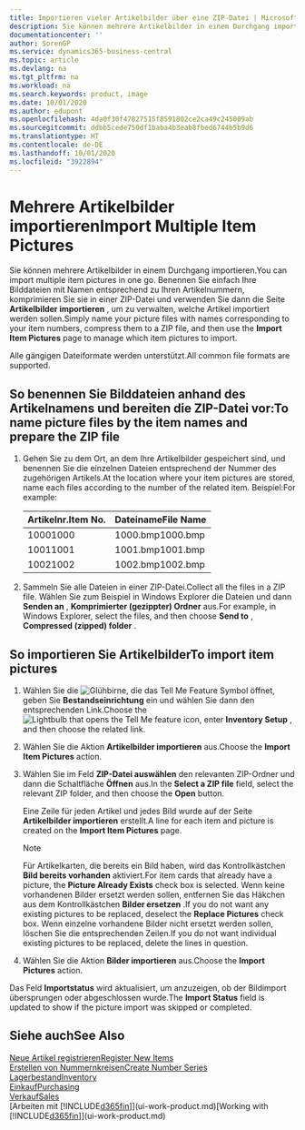 ```yaml
---
title: Importieren vieler Artikelbilder über eine ZIP-Datei | Microsoft Docs
description: Sie können mehrere Artikelbilder in einem Durchgang importieren. Benennen Sie einfach Ihre Bilddateien mit Namen entsprechend zu Ihren Artikelnummern, komprimieren Sie sie in einer ZIP-Datei und verwenden Sie dann die Seite „Artikelbilder importieren”, um zu verwalten, welche Artikel importiert werden sollen.
documentationcenter: ''
author: SorenGP
ms.service: dynamics365-business-central
ms.topic: article
ms.devlang: na
ms.tgt_pltfrm: na
ms.workload: na
ms.search.keywords: product, image
ms.date: 10/01/2020
ms.author: edupont
ms.openlocfilehash: 4da0f30f47827515f8591802ce2ca49c245009ab
ms.sourcegitcommit: ddbb5cede750df1baba4b3eab8fbed6744b5b9d6
ms.translationtype: HT
ms.contentlocale: de-DE
ms.lasthandoff: 10/01/2020
ms.locfileid: "3922894"
---
```

# <a name="import-multiple-item-pictures"></a><span data-ttu-id="79ebf-104">Mehrere Artikelbilder importieren</span><span class="sxs-lookup"><span data-stu-id="79ebf-104">Import Multiple Item Pictures</span></span>
<span data-ttu-id="79ebf-105">Sie können mehrere Artikelbilder in einem Durchgang importieren.</span><span class="sxs-lookup"><span data-stu-id="79ebf-105">You can import multiple item pictures in one go.</span></span> <span data-ttu-id="79ebf-106">Benennen Sie einfach Ihre Bilddateien mit Namen entsprechend zu Ihren Artikelnummern, komprimieren Sie sie in einer ZIP-Datei und verwenden Sie dann die Seite **Artikelbilder importieren** , um zu verwalten, welche Artikel importiert werden sollen.</span><span class="sxs-lookup"><span data-stu-id="79ebf-106">Simply name your picture files with names corresponding to your item numbers, compress them to a ZIP file, and then use the **Import Item Pictures** page to manage which item pictures to import.</span></span>

<span data-ttu-id="79ebf-107">Alle gängigen Dateiformate werden unterstützt.</span><span class="sxs-lookup"><span data-stu-id="79ebf-107">All common file formats are supported.</span></span>

## <a name="to-name-picture-files-by-the-item-names-and-prepare-the-zip-file"></a><span data-ttu-id="79ebf-108">So benennen Sie Bilddateien anhand des Artikelnamens und bereiten die ZIP-Datei vor:</span><span class="sxs-lookup"><span data-stu-id="79ebf-108">To name picture files by the item names and prepare the ZIP file</span></span>
1. <span data-ttu-id="79ebf-109">Gehen Sie zu dem Ort, an dem Ihre Artikelbilder gespeichert sind, und benennen Sie die einzelnen Dateien entsprechend der Nummer des zugehörigen Artikels.</span><span class="sxs-lookup"><span data-stu-id="79ebf-109">At the location where your item pictures are stored, name each files according to the number of the related item.</span></span> <span data-ttu-id="79ebf-110">Beispiel:</span><span class="sxs-lookup"><span data-stu-id="79ebf-110">For example:</span></span>

    |<span data-ttu-id="79ebf-111">Artikelnr.</span><span class="sxs-lookup"><span data-stu-id="79ebf-111">Item No.</span></span>|<span data-ttu-id="79ebf-112">Dateiname</span><span class="sxs-lookup"><span data-stu-id="79ebf-112">File Name</span></span>|
    |-|-|
    |<span data-ttu-id="79ebf-113">1000</span><span class="sxs-lookup"><span data-stu-id="79ebf-113">1000</span></span>|<span data-ttu-id="79ebf-114">1000.bmp</span><span class="sxs-lookup"><span data-stu-id="79ebf-114">1000.bmp</span></span>|
    |<span data-ttu-id="79ebf-115">1001</span><span class="sxs-lookup"><span data-stu-id="79ebf-115">1001</span></span>|<span data-ttu-id="79ebf-116">1001.bmp</span><span class="sxs-lookup"><span data-stu-id="79ebf-116">1001.bmp</span></span>|
    |<span data-ttu-id="79ebf-117">1002</span><span class="sxs-lookup"><span data-stu-id="79ebf-117">1002</span></span>|<span data-ttu-id="79ebf-118">1002.bmp</span><span class="sxs-lookup"><span data-stu-id="79ebf-118">1002.bmp</span></span>|

2. <span data-ttu-id="79ebf-119">Sammeln Sie alle Dateien in einer ZIP-Datei.</span><span class="sxs-lookup"><span data-stu-id="79ebf-119">Collect all the files in a ZIP file.</span></span> <span data-ttu-id="79ebf-120">Wählen Sie zum Beispiel in Windows Explorer die Dateien und dann **Senden an** , **Komprimierter (gezippter) Ordner** aus.</span><span class="sxs-lookup"><span data-stu-id="79ebf-120">For example, in Windows Explorer, select the files, and then choose **Send to** , **Compressed (zipped) folder** .</span></span>     

## <a name="to-import-item-pictures"></a><span data-ttu-id="79ebf-121">So importieren Sie Artikelbilder</span><span class="sxs-lookup"><span data-stu-id="79ebf-121">To import item pictures</span></span>
1. <span data-ttu-id="79ebf-122">Wählen Sie die ![Glühbirne, die das Tell Me Feature](media/ui-search/search_small.png "Was möchten Sie tun?") Symbol öffnet, geben Sie **Bestandseinrichtung** ein und wählen Sie dann den entsprechenden Link.</span><span class="sxs-lookup"><span data-stu-id="79ebf-122">Choose the ![Lightbulb that opens the Tell Me feature](media/ui-search/search_small.png "Tell me what you want to do") icon, enter **Inventory Setup** , and then choose the related link.</span></span>
2. <span data-ttu-id="79ebf-123">Wählen Sie die Aktion **Artikelbilder importieren** aus.</span><span class="sxs-lookup"><span data-stu-id="79ebf-123">Choose the **Import Item Pictures** action.</span></span>
3. <span data-ttu-id="79ebf-124">Wählen Sie im Feld **ZIP-Datei auswählen** den relevanten ZIP-Ordner und dann die Schaltfläche **Öffnen** aus.</span><span class="sxs-lookup"><span data-stu-id="79ebf-124">In the **Select a ZIP file** field, select the relevant ZIP folder, and then choose the **Open** button.</span></span>

    <span data-ttu-id="79ebf-125">Eine Zeile für jeden Artikel und jedes Bild wurde auf der Seite **Artikelbilder importieren** erstellt.</span><span class="sxs-lookup"><span data-stu-id="79ebf-125">A line for each item and picture is created on the **Import Item Pictures** page.</span></span>

    > [!NOTE]
    > <span data-ttu-id="79ebf-126">Für Artikelkarten, die bereits ein Bild haben, wird das Kontrollkästchen **Bild bereits vorhanden** aktiviert.</span><span class="sxs-lookup"><span data-stu-id="79ebf-126">For item cards that already have a picture, the **Picture Already Exists** check box is selected.</span></span> <span data-ttu-id="79ebf-127">Wenn keine vorhandenen Bilder ersetzt werden sollen, entfernen Sie das Häkchen aus dem Kontrollkästchen **Bilder ersetzen** .</span><span class="sxs-lookup"><span data-stu-id="79ebf-127">If you do not want any existing pictures to be replaced, deselect the **Replace Pictures** check box.</span></span> <span data-ttu-id="79ebf-128">Wenn einzelne vorhandene Bilder nicht ersetzt werden sollen, löschen Sie die entsprechenden Zeilen.</span><span class="sxs-lookup"><span data-stu-id="79ebf-128">If you do not want individual existing pictures to be replaced, delete the lines in question.</span></span>

3. <span data-ttu-id="79ebf-129">Wählen Sie die Aktion **Bilder importieren** aus.</span><span class="sxs-lookup"><span data-stu-id="79ebf-129">Choose the **Import Pictures** action.</span></span>

<span data-ttu-id="79ebf-130">Das Feld **Importstatus** wird aktualisiert, um anzuzeigen, ob der Bildimport übersprungen oder abgeschlossen wurde.</span><span class="sxs-lookup"><span data-stu-id="79ebf-130">The **Import Status** field is updated to show if the picture import was skipped or completed.</span></span>       

## <a name="see-also"></a><span data-ttu-id="79ebf-131">Siehe auch</span><span class="sxs-lookup"><span data-stu-id="79ebf-131">See Also</span></span>
[<span data-ttu-id="79ebf-132">Neue Artikel registrieren</span><span class="sxs-lookup"><span data-stu-id="79ebf-132">Register New Items</span></span>](inventory-how-register-new-items.md)  
[<span data-ttu-id="79ebf-133">Erstellen von Nummernkreisen</span><span class="sxs-lookup"><span data-stu-id="79ebf-133">Create Number Series</span></span>](ui-create-number-series.md)  
[<span data-ttu-id="79ebf-134">Lagerbestand</span><span class="sxs-lookup"><span data-stu-id="79ebf-134">Inventory</span></span>](inventory-manage-inventory.md)  
[<span data-ttu-id="79ebf-135">Einkauf</span><span class="sxs-lookup"><span data-stu-id="79ebf-135">Purchasing</span></span>](purchasing-manage-purchasing.md)  
[<span data-ttu-id="79ebf-136">Verkauf</span><span class="sxs-lookup"><span data-stu-id="79ebf-136">Sales</span></span>](sales-manage-sales.md)  
<span data-ttu-id="79ebf-137">[Arbeiten mit [!INCLUDE[d365fin](includes/d365fin_md.md)]](ui-work-product.md)</span><span class="sxs-lookup"><span data-stu-id="79ebf-137">[Working with [!INCLUDE[d365fin](includes/d365fin_md.md)]](ui-work-product.md)</span></span>
